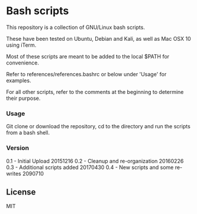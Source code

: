 # Bash scripts
This repository is a collection of GNU/Linux bash scripts.  

These have been tested on Ubuntu, Debian and Kali, as well as Mac OSX 10 using iTerm. 

Most of these scripts are meant to be added to the local $PATH for convenience. 

Refer to references/references.bashrc or below under 'Usage' for examples.

For all other scripts, refer to the comments at the beginning to determine their purpose.

### Usage
Git clone or download the repository, cd to the directory and run the scripts from a bash shell.

### Version
0.1 - Initial Upload 20151216
0.2 - Cleanup and re-organization 20160226
0.3 - Additional scripts added 20170430
0.4 - New scripts and some re-writes 2090710

License
----
MIT

<!---
[//]: # (These are reference links used in the body of this note and get stripped out when the markdown processor does its job. There is no need to format nicely because it shouldn't be seen. 

http://stackoverflow.com/questions/4823468/store-comments-in-markdown-syntax)

-->
   [git-repo-url]: <https://github.com/routeback/bashscripts.git>
   [@routeback]: <http://twitter.com/routeback>
